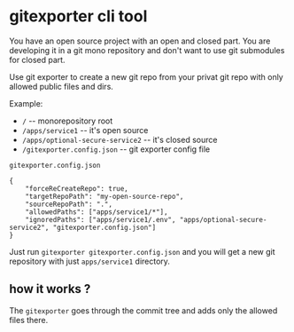 # gitexporter cli tool

You have an open source project with an open and closed part. 
You are developing it in a git mono repository and don't want to use git submodules for closed part.

Use git exporter to create a new git repo from your privat git repo with only allowed public files and dirs.

Example:

 - `/` -- monorepository root
 - `/apps/service1` -- it's open source
 - `/apps/optional-secure-service2` -- it's closed source
 - `/gitexporter.config.json` -- git exporter config file

`gitexporter.config.json`
```
{
    "forceReCreateRepo": true,
    "targetRepoPath": "my-open-source-repo",
    "sourceRepoPath": ".",
    "allowedPaths": ["apps/service1/*"],
    "ignoredPaths": ["apps/service1/.env", "apps/optional-secure-service2", "gitexporter.config.json"]
}
```

Just run `gitexporter gitexporter.config.json` and you will get a new git repository with just `apps/service1` directory.

## how it works ?

The `gitexporter` goes through the commit tree and adds only the allowed files there.
